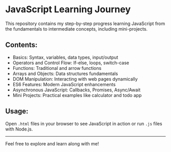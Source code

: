 # JavaScript Learning Journey 

This repository contains my step-by-step progress learning JavaScript from the fundamentals to intermediate concepts, including mini-projects.

## Contents:

- Basics: Syntax, variables, data types, input/output
- Operators and Control Flow: If-else, loops, switch-case
- Functions: Traditional and arrow functions
- Arrays and Objects: Data structures fundamentals
- DOM Manipulation: Interacting with web pages dynamically
- ES6 Features: Modern JavaScript enhancements
- Asynchronous JavaScript: Callbacks, Promises, Async/Await
- Mini Projects: Practical examples like calculator and todo app

## Usage:

Open `.html` files in your browser to see JavaScript in action or run `.js` files with Node.js.

---

Feel free to explore and learn along with me!


